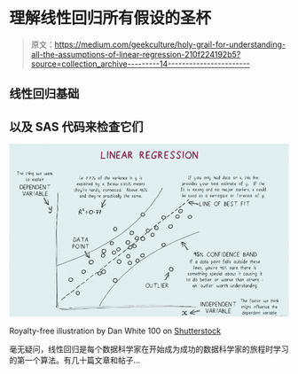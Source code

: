 # 理解线性回归所有假设的圣杯

> 原文：<https://medium.com/geekculture/holy-grail-for-understanding-all-the-assumptions-of-linear-regression-210f224192b5?source=collection_archive---------14----------------------->

## 线性回归基础

## 以及 SAS 代码来检查它们

![](img/00ab06d531ce6dbf279d96166061875b.png)

Royalty-free illustration by Dan White 100 on [Shutterstock](https://www.shutterstock.com/g/Dan+White+1000)

毫无疑问，线性回归是每个数据科学家在开始成为成功的数据科学家的旅程时学习的第一个算法。有几十篇文章和帖子…